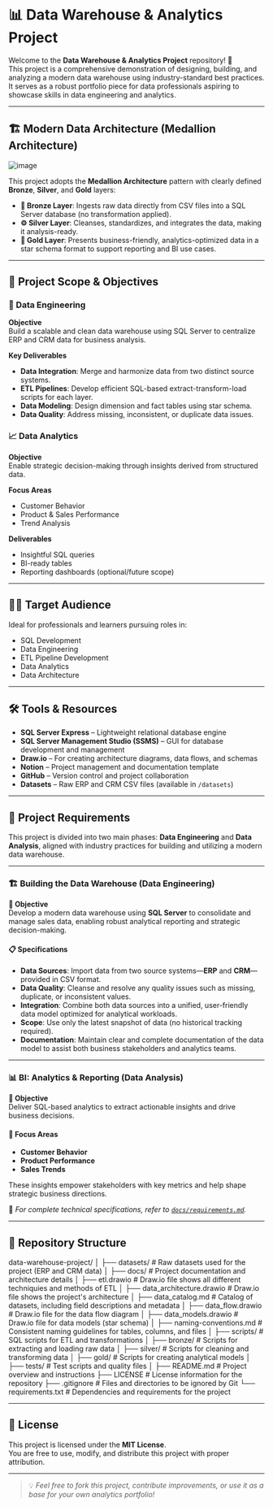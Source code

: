 # 📊 Data Warehouse & Analytics Project

Welcome to the **Data Warehouse & Analytics Project** repository! 🚀  
This project is a comprehensive demonstration of designing, building, and analyzing a modern data warehouse using industry-standard best practices. It serves as a robust portfolio piece for data professionals aspiring to showcase skills in data engineering and analytics.

---

## 🏗️ Modern Data Architecture (Medallion Architecture)
![image](https://github.com/user-attachments/assets/53d704ac-f527-4498-88bf-52bc4d9af891)


This project adopts the **Medallion Architecture** pattern with clearly defined **Bronze**, **Silver**, and **Gold** layers:

- **🔹 Bronze Layer**: Ingests raw data directly from CSV files into a SQL Server database (no transformation applied).
- **⚙️ Silver Layer**: Cleanses, standardizes, and integrates the data, making it analysis-ready.
- **🌟 Gold Layer**: Presents business-friendly, analytics-optimized data in a star schema format to support reporting and BI use cases.

---

## 📖 Project Scope & Objectives

### 🔧 Data Engineering

**Objective**  
Build a scalable and clean data warehouse using SQL Server to centralize ERP and CRM data for business analysis.

**Key Deliverables**
- **Data Integration**: Merge and harmonize data from two distinct source systems.
- **ETL Pipelines**: Develop efficient SQL-based extract-transform-load scripts for each layer.
- **Data Modeling**: Design dimension and fact tables using star schema.
- **Data Quality**: Address missing, inconsistent, or duplicate data issues.

### 📈 Data Analytics

**Objective**  
Enable strategic decision-making through insights derived from structured data.

**Focus Areas**
- Customer Behavior
- Product & Sales Performance
- Trend Analysis

**Deliverables**
- Insightful SQL queries
- BI-ready tables
- Reporting dashboards (optional/future scope)

---

## 👨‍💻 Target Audience

Ideal for professionals and learners pursuing roles in:
- SQL Development  
- Data Engineering  
- ETL Pipeline Development  
- Data Analytics  
- Data Architecture

---

## 🛠️ Tools & Resources

- **SQL Server Express** – Lightweight relational database engine  
- **SQL Server Management Studio (SSMS)** – GUI for database development and management  
- **Draw.io** – For creating architecture diagrams, data flows, and schemas  
- **Notion** – Project management and documentation template  
- **GitHub** – Version control and project collaboration  
- **Datasets** – Raw ERP and CRM CSV files (available in `/datasets`)

---

## 🚀 Project Requirements

This project is divided into two main phases: **Data Engineering** and **Data Analysis**, aligned with industry practices for building and utilizing a modern data warehouse.

---

### 🏗️ Building the Data Warehouse (Data Engineering)

**🎯 Objective**  
Develop a modern data warehouse using **SQL Server** to consolidate and manage sales data, enabling robust analytical reporting and strategic decision-making.

#### 📋 Specifications
- **Data Sources**: Import data from two source systems—**ERP** and **CRM**—provided in CSV format.
- **Data Quality**: Cleanse and resolve any quality issues such as missing, duplicate, or inconsistent values.
- **Integration**: Combine both data sources into a unified, user-friendly data model optimized for analytical workloads.
- **Scope**: Use only the latest snapshot of data (no historical tracking required).
- **Documentation**: Maintain clear and complete documentation of the data model to assist both business stakeholders and analytics teams.

---

### 📊 BI: Analytics & Reporting (Data Analysis)

**🎯 Objective**  
Deliver SQL-based analytics to extract actionable insights and drive business decisions.

#### 📌 Focus Areas
- **Customer Behavior**
- **Product Performance**
- **Sales Trends**

These insights empower stakeholders with key metrics and help shape strategic business directions.

📄 _For complete technical specifications, refer to [`docs/requirements.md`](docs/requirements.md)._

---

## 📂 Repository Structure

data-warehouse-project/
│
├── datasets/                           # Raw datasets used for the project (ERP and CRM data)
│
├── docs/                               # Project documentation and architecture details
│   ├── etl.drawio                      # Draw.io file shows all different techniquies and methods of ETL
│   ├── data_architecture.drawio        # Draw.io file shows the project's architecture
│   ├── data_catalog.md                 # Catalog of datasets, including field descriptions and metadata
│   ├── data_flow.drawio                # Draw.io file for the data flow diagram
│   ├── data_models.drawio              # Draw.io file for data models (star schema)
│   ├── naming-conventions.md           # Consistent naming guidelines for tables, columns, and files
│
├── scripts/                            # SQL scripts for ETL and transformations
│   ├── bronze/                         # Scripts for extracting and loading raw data
│   ├── silver/                         # Scripts for cleaning and transforming data
│   ├── gold/                           # Scripts for creating analytical models
│
├── tests/                              # Test scripts and quality files
│
├── README.md                           # Project overview and instructions
├── LICENSE                             # License information for the repository
├── .gitignore                          # Files and directories to be ignored by Git
└── requirements.txt                    # Dependencies and requirements for the project


---

## 📜 License

This project is licensed under the **MIT License**.  
You are free to use, modify, and distribute this project with proper attribution.

---

> 💡 *Feel free to fork this project, contribute improvements, or use it as a base for your own analytics portfolio!*

